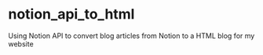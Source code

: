 # notion_api_to_html
Using Notion API to convert blog articles from Notion to a HTML blog for my website

